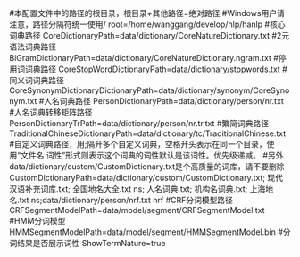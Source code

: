 #本配置文件中的路径的根目录，根目录+其他路径=绝对路径
#Windows用户请注意，路径分隔符统一使用/
root=/home/wanggang/develop/nlp/hanlp
#核心词典路径
CoreDictionaryPath=data/dictionary/CoreNatureDictionary.txt
#2元语法词典路径
BiGramDictionaryPath=data/dictionary/CoreNatureDictionary.ngram.txt
#停用词词典路径
CoreStopWordDictionaryPath=data/dictionary/stopwords.txt
#同义词词典路径
CoreSynonymDictionaryDictionaryPath=data/dictionary/synonym/CoreSynonym.txt
#人名词典路径
PersonDictionaryPath=data/dictionary/person/nr.txt
#人名词典转移矩阵路径
PersonDictionaryTrPath=data/dictionary/person/nr.tr.txt
#繁简词典路径
TraditionalChineseDictionaryPath=data/dictionary/tc/TraditionalChinese.txt
#自定义词典路径，用;隔开多个自定义词典，空格开头表示在同一个目录，使用“文件名 词性”形式则表示这个词典的词性默认是该词性。优先级递减。
#另外data/dictionary/custom/CustomDictionary.txt是个高质量的词库，请不要删除
CustomDictionaryPath=data/dictionary/custom/CustomDictionary.txt; 现代汉语补充词库.txt; 全国地名大全.txt ns; 人名词典.txt; 机构名词典.txt; 上海地名.txt ns;data/dictionary/person/nrf.txt nrf
#CRF分词模型路径
CRFSegmentModelPath=data/model/segment/CRFSegmentModel.txt
#HMM分词模型
HMMSegmentModelPath=data/model/segment/HMMSegmentModel.bin
#分词结果是否展示词性
ShowTermNature=true